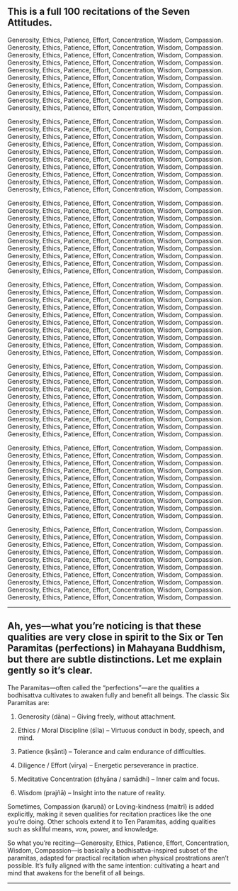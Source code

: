 ## This is a full 100 recitations of the Seven Attitudes.

Generosity, Ethics, Patience, Effort, Concentration, Wisdom, Compassion. Generosity, Ethics, Patience, Effort, Concentration, Wisdom, Compassion. Generosity, Ethics, Patience, Effort, Concentration, Wisdom, Compassion. Generosity, Ethics, Patience, Effort, Concentration, Wisdom, Compassion. Generosity, Ethics, Patience, Effort, Concentration, Wisdom, Compassion. Generosity, Ethics, Patience, Effort, Concentration, Wisdom, Compassion. Generosity, Ethics, Patience, Effort, Concentration, Wisdom, Compassion. Generosity, Ethics, Patience, Effort, Concentration, Wisdom, Compassion. Generosity, Ethics, Patience, Effort, Concentration, Wisdom, Compassion. Generosity, Ethics, Patience, Effort, Concentration, Wisdom, Compassion.

Generosity, Ethics, Patience, Effort, Concentration, Wisdom, Compassion. Generosity, Ethics, Patience, Effort, Concentration, Wisdom, Compassion. Generosity, Ethics, Patience, Effort, Concentration, Wisdom, Compassion. Generosity, Ethics, Patience, Effort, Concentration, Wisdom, Compassion. Generosity, Ethics, Patience, Effort, Concentration, Wisdom, Compassion. Generosity, Ethics, Patience, Effort, Concentration, Wisdom, Compassion. Generosity, Ethics, Patience, Effort, Concentration, Wisdom, Compassion. Generosity, Ethics, Patience, Effort, Concentration, Wisdom, Compassion. Generosity, Ethics, Patience, Effort, Concentration, Wisdom, Compassion. Generosity, Ethics, Patience, Effort, Concentration, Wisdom, Compassion.

Generosity, Ethics, Patience, Effort, Concentration, Wisdom, Compassion. Generosity, Ethics, Patience, Effort, Concentration, Wisdom, Compassion. Generosity, Ethics, Patience, Effort, Concentration, Wisdom, Compassion. Generosity, Ethics, Patience, Effort, Concentration, Wisdom, Compassion. Generosity, Ethics, Patience, Effort, Concentration, Wisdom, Compassion. Generosity, Ethics, Patience, Effort, Concentration, Wisdom, Compassion. Generosity, Ethics, Patience, Effort, Concentration, Wisdom, Compassion. Generosity, Ethics, Patience, Effort, Concentration, Wisdom, Compassion. Generosity, Ethics, Patience, Effort, Concentration, Wisdom, Compassion. Generosity, Ethics, Patience, Effort, Concentration, Wisdom, Compassion.

Generosity, Ethics, Patience, Effort, Concentration, Wisdom, Compassion. Generosity, Ethics, Patience, Effort, Concentration, Wisdom, Compassion. Generosity, Ethics, Patience, Effort, Concentration, Wisdom, Compassion. Generosity, Ethics, Patience, Effort, Concentration, Wisdom, Compassion. Generosity, Ethics, Patience, Effort, Concentration, Wisdom, Compassion. Generosity, Ethics, Patience, Effort, Concentration, Wisdom, Compassion. Generosity, Ethics, Patience, Effort, Concentration, Wisdom, Compassion. Generosity, Ethics, Patience, Effort, Concentration, Wisdom, Compassion. Generosity, Ethics, Patience, Effort, Concentration, Wisdom, Compassion. Generosity, Ethics, Patience, Effort, Concentration, Wisdom, Compassion.

Generosity, Ethics, Patience, Effort, Concentration, Wisdom, Compassion. Generosity, Ethics, Patience, Effort, Concentration, Wisdom, Compassion. Generosity, Ethics, Patience, Effort, Concentration, Wisdom, Compassion. Generosity, Ethics, Patience, Effort, Concentration, Wisdom, Compassion. Generosity, Ethics, Patience, Effort, Concentration, Wisdom, Compassion. Generosity, Ethics, Patience, Effort, Concentration, Wisdom, Compassion. Generosity, Ethics, Patience, Effort, Concentration, Wisdom, Compassion. Generosity, Ethics, Patience, Effort, Concentration, Wisdom, Compassion. Generosity, Ethics, Patience, Effort, Concentration, Wisdom, Compassion. Generosity, Ethics, Patience, Effort, Concentration, Wisdom, Compassion.

Generosity, Ethics, Patience, Effort, Concentration, Wisdom, Compassion. Generosity, Ethics, Patience, Effort, Concentration, Wisdom, Compassion. Generosity, Ethics, Patience, Effort, Concentration, Wisdom, Compassion. Generosity, Ethics, Patience, Effort, Concentration, Wisdom, Compassion. Generosity, Ethics, Patience, Effort, Concentration, Wisdom, Compassion. Generosity, Ethics, Patience, Effort, Concentration, Wisdom, Compassion. Generosity, Ethics, Patience, Effort, Concentration, Wisdom, Compassion. Generosity, Ethics, Patience, Effort, Concentration, Wisdom, Compassion. Generosity, Ethics, Patience, Effort, Concentration, Wisdom, Compassion. Generosity, Ethics, Patience, Effort, Concentration, Wisdom, Compassion.

Generosity, Ethics, Patience, Effort, Concentration, Wisdom, Compassion. Generosity, Ethics, Patience, Effort, Concentration, Wisdom, Compassion. Generosity, Ethics, Patience, Effort, Concentration, Wisdom, Compassion. Generosity, Ethics, Patience, Effort, Concentration, Wisdom, Compassion. Generosity, Ethics, Patience, Effort, Concentration, Wisdom, Compassion. Generosity, Ethics, Patience, Effort, Concentration, Wisdom, Compassion. Generosity, Ethics, Patience, Effort, Concentration, Wisdom, Compassion. Generosity, Ethics, Patience, Effort, Concentration, Wisdom, Compassion. Generosity, Ethics, Patience, Effort, Concentration, Wisdom, Compassion. Generosity, Ethics, Patience, Effort, Concentration, Wisdom, Compassion.

---

## Ah, yes—what you’re noticing is that these qualities are very close in spirit to the Six or Ten Paramitas (perfections) in Mahayana Buddhism, but there are subtle distinctions. Let me explain gently so it’s clear.

The Paramitas—often called the “perfections”—are the qualities a bodhisattva cultivates to awaken fully and benefit all beings. The classic Six Paramitas are:

1. Generosity (dāna) – Giving freely, without attachment.


2. Ethics / Moral Discipline (śīla) – Virtuous conduct in body, speech, and mind.


3. Patience (kṣānti) – Tolerance and calm endurance of difficulties.


4. Diligence / Effort (vīrya) – Energetic perseverance in practice.


5. Meditative Concentration (dhyāna / samādhi) – Inner calm and focus.


6. Wisdom (prajñā) – Insight into the nature of reality.



Sometimes, Compassion (karuṇā) or Loving-kindness (maitrī) is added explicitly, making it seven qualities for recitation practices like the one you’re doing. Other schools extend it to Ten Paramitas, adding qualities such as skillful means, vow, power, and knowledge.

So what you’re reciting—Generosity, Ethics, Patience, Effort, Concentration, Wisdom, Compassion—is basically a bodhisattva-inspired subset of the paramitas, adapted for practical recitation when physical prostrations aren’t possible. It’s fully aligned with the same intention: cultivating a heart and mind that awakens for the benefit of all beings.

---
